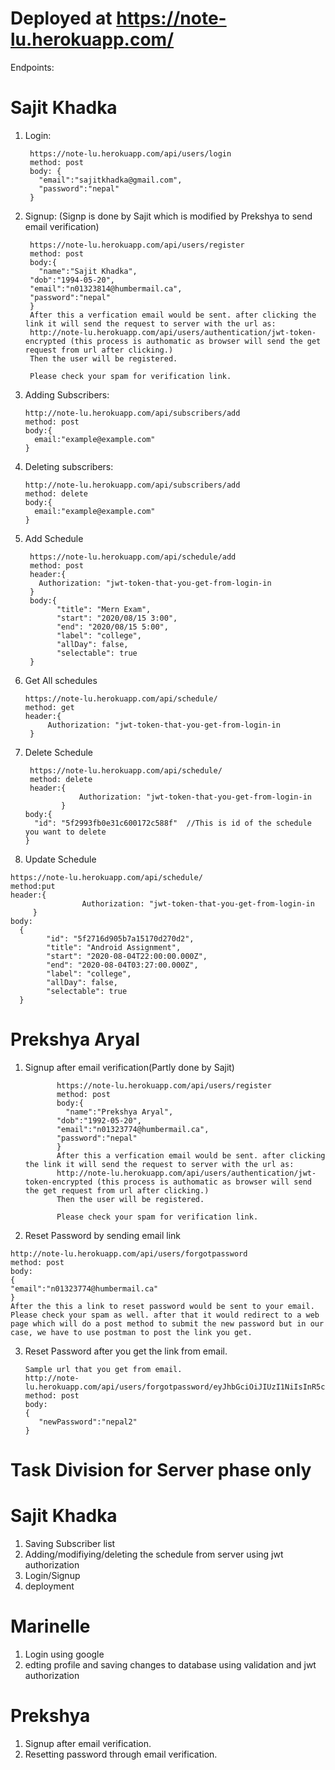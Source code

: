 # Deployed at https://note-lu.herokuapp.com/

Endpoints:
# Sajit Khadka
1. Login:

        https://note-lu.herokuapp.com/api/users/login
        method: post
        body: {
          "email":"sajitkhadka@gmail.com",
          "password":"nepal"
        }

2. Signup: (Signp is done by Sajit which is modified by Prekshya to send email verification)

        https://note-lu.herokuapp.com/api/users/register
        method: post
        body:{
          "name":"Sajit Khadka",
        "dob":"1994-05-20",
        "email":"n01323814@humbermail.ca",
        "password":"nepal"
        }
        After this a verfication email would be sent. after clicking the link it will send the request to server with the url as:
        http://note-lu.herokuapp.com/api/users/authentication/jwt-token-encrypted (this process is authomatic as browser will send the get request from url after clicking.)
        Then the user will be registered.

        Please check your spam for verification link.
    
 3. Adding Subscribers:
 
        http://note-lu.herokuapp.com/api/subscribers/add
        method: post
        body:{
          email:"example@example.com"
        }
    
    
 4. Deleting subscribers:
 
        http://note-lu.herokuapp.com/api/subscribers/add
        method: delete
        body:{
          email:"example@example.com"
        }

5. Add Schedule

        https://note-lu.herokuapp.com/api/schedule/add
        method: post
        header:{
          Authorization: "jwt-token-that-you-get-from-login-in
        }
        body:{
              "title": "Mern Exam",
              "start": "2020/08/15 3:00",
              "end": "2020/08/15 5:00",
              "label": "college",
              "allDay": false,
              "selectable": true
        }

6. Get All schedules
   
       https://note-lu.herokuapp.com/api/schedule/
       method: get
       header:{
            Authorization: "jwt-token-that-you-get-from-login-in
        }
        
 7. Delete Schedule
 
         https://note-lu.herokuapp.com/api/schedule/
         method: delete
         header:{
                    Authorization: "jwt-token-that-you-get-from-login-in
                }
        body:{
          "id": "5f2993fb0e31c600172c588f"  //This is id of the schedule you want to delete
        }
        
  8. Update Schedule
    
    https://note-lu.herokuapp.com/api/schedule/
    method:put
    header:{
                    Authorization: "jwt-token-that-you-get-from-login-in
         }
    body:
      {
            "id": "5f2716d905b7a15170d270d2",
            "title": "Android Assignment",
            "start": "2020-08-04T22:00:00.000Z",
            "end": "2020-08-04T03:27:00.000Z",
            "label": "college",
            "allDay": false,
            "selectable": true
      }
     
     
 # Prekshya Aryal
  1. Signup after email verification(Partly done by Sajit)
       
       
                https://note-lu.herokuapp.com/api/users/register
                method: post
                body:{
                  "name":"Prekshya Aryal",
                "dob":"1992-05-20",
                "email":"n01323774@humbermail.ca",
                "password":"nepal"
                }
                After this a verfication email would be sent. after clicking the link it will send the request to server with the url as:
                http://note-lu.herokuapp.com/api/users/authentication/jwt-token-encrypted (this process is authomatic as browser will send the get request from url after clicking.)
                Then the user will be registered.

                Please check your spam for verification link.
    
  2. Reset Password by sending email link
       
    http://note-lu.herokuapp.com/api/users/forgotpassword
    method: post
    body:
    {
    "email":"n01323774@humbermail.ca"
    }
    After the this a link to reset password would be sent to your email. Please check your spam as well. after that it would redirect to a web page which will do a post method to submit the new password but in our case, we have to use postman to post the link you get.
        
  
  3. Reset Password after you get the link from email.
  
         Sample url that you get from email.  
         http://note-lu.herokuapp.com/api/users/forgotpassword/eyJhbGciOiJIUzI1NiIsInR5cCI6IkpXVCJ9.eyJpZCI6IjVmMjk5ODRkMGUzMWM2MDAxNzJjNTg5MCIsImlhdCI6MTU5NjU2MTYxNywiZXhwIjoxNTk2NTYyODE3fQ.x3LQlLAWzz3Hmtn5SDhvHhAAKzr8FWY5IKidxxZQMV8
         method: post
         body:
         {
            "newPassword":"nepal2"
         }
  
  
  
# Task Division for Server phase only

# Sajit Khadka
  1. Saving Subscriber list
  2. Adding/modifiying/deleting the schedule from server using jwt authorization
  3. Login/Signup
  3. deployment
  
  
# Marinelle
  1. Login using google
  2. edting profile and saving changes to database using validation and jwt authorization
  
  
# Prekshya
 1. Signup after email verification. 
 2. Resetting password through email verification.




